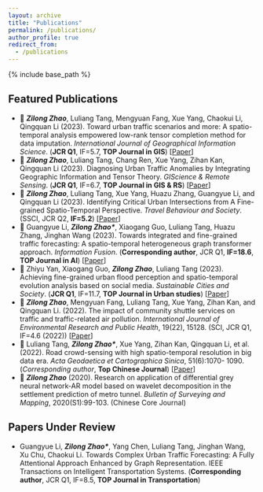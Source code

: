 ```yaml
---
layout: archive
title: "Publications"
permalink: /publications/
author_profile: true
redirect_from:
  - /publications
---
```


{% include base_path %}


## Featured Publications
  - 📄 ***Zilong Zhao***, Luliang Tang, Mengyuan Fang, Xue Yang, Chaokui Li, Qingquan Li (2023). Toward urban traffic scenarios and more: A spatio-temporal analysis empowered low-rank tensor completion method for data imputation. *International Journal of Geographical Information Science*. (**JCR Q1**, IF=5.7, **TOP Journal in GIS**) [[Paper](https://www.tandfonline.com/doi/full/10.1080/13658816.2023.2234434)]
  - 📄 ***Zilong Zhao***, Luliang Tang, Chang Ren, Xue Yang, Zihan Kan, Qingquan Li (2023). Diagnosing Urban Traffic Anomalies by Integrating Geographic Information and Tensor Theory. *GIScience & Remote Sensing*. (**JCR Q1**, IF=6.7, **TOP Journal in GIS & RS**) [[Paper](https://doi.org/10.1080/15481603.2023.2290347)]
  - 📄 ***Zilong Zhao***, Luliang Tang, Xue Yang, Huazu Zhang, Guangyue Li, and Qingquan Li (2023). Identifying Critical Urban Intersections from A Fine-grained Spatio-Temporal Perspective. *Travel Behaviour and Society*. (SSCI, JCR Q2, **IF=5.2**) [[Paper](https://doi.org/10.1016/j.tbs.2023.100649)]
  - 📄 Guangyue Li, ***Zilong Zhao\****, Xiaogang Guo, Luliang Tang, Huazu Zhang, Jinghan Wang (2023). Towards integrated and fine-grained traffic forecasting: A spatio-temporal heterogeneous graph transformer approach. *Information Fusion*. (**Corresponding author**, JCR Q1, **IF=18.6**, **TOP Journal in AI**) [[Paper](https://doi.org/10.1016/j.inffus.2023.102063)]
  - 📄 Zhiyu Yan, Xiaogang Guo, ***Zilong Zhao***, Luliang Tang (2023). Achieving fine-grained urban flood perception and spatio-temporal evolution analysis based on social media. *Sustainable Cities and Society*. (**JCR Q1**, IF=11.7, **TOP Journal in Urban studies**) [[Paper](https://doi.org/10.1016/j.scs.2023.105077)]
  - 📄 ***Zilong Zhao***, Mengyuan Fang, Luliang Tang, Xue Yang, Zihan Kan, and Qingquan Li. (2022). The impact of community shuttle services on traffic and traffic-related air pollution. *International Journal of Environmental Research and Public Health*, 19(22), 15128. (SCI, JCR Q1, IF=4.6 (2022)) [[Paper](https://www.mdpi.com/1660-4601/19/22/15128)]
  - 📄 Luliang Tang, ***Zilong Zhao\****, Xue Yang, Zihan Kan, Qingquan Li, et al. (2022). Road crowd-sensing with high spatio-temporal resolution in big data era. *Acta Geodaetica et Cartographica Sinica*, 51(6):1070- 1090. (*Corresponding author*, **Top Chinese Journal**) [[Paper](http://xb.chinasmp.com/article/2022/1001-1595/20220625.htm)]
  - 📄 ***Zilong Zhao*** (2020). Research on application of differential grey neural network-AR model based on wavelet decomposition in the settlement prediction of metro tunnel. *Bulletin of Surveying and Mapping*, 2020(S1):99-103. (Chinese Core Journal)

## Papers Under Review
  - Guangyue Li, ***Zilong Zhao\****, Yang Chen, Luliang Tang, Jinghan Wang, Xu Chu, Chaokui Li. Towards Complex Urban Traffic Forecasting: A Fully Attentional Approach Enhanced by Graph Representation. IEEE Transactions on Intelligent Transportation Systems. (**Corresponding author**, JCR Q1, IF=8.5, **TOP Journal in Transportation**)

